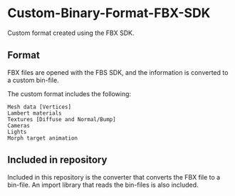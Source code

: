 # Custom-Binary-Format-FBX-SDK
Custom format created using the FBX SDK. 

## Format 
FBX files are opened with the FBS SDK, and the information is converted to a custom bin-file.  

The custom format includes the following:

    Mesh data [Vertices]
    Lambert materials
    Textures [Diffuse and Normal/Bump]
    Cameras
    Lights
    Morph target animation

## Included in repository
Included in this repository is the converter that converts the FBX file to a bin-file. An import library that reads the bin-files is also included.
